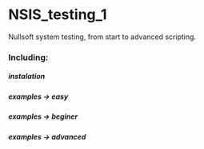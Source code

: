# NSIS_testing_1
Nullsoft system testing, from start to advanced scripting.

### Including:

##### instalation
##### examples -> easy
##### examples -> beginer
##### examples -> advanced
